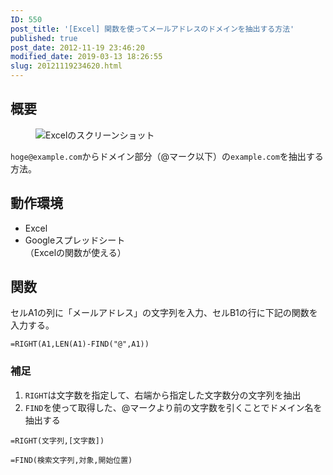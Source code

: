 ```yaml
---
ID: 550
post_title: '[Excel] 関数を使ってメールアドレスのドメインを抽出する方法'
published: true
post_date: 2012-11-19 23:46:20
modified_date: 2019-03-13 18:26:55
slug: 20121119234620.html
---
```

<h2>概要</h2>
<figure>
<img decoding="async" lazyload="lazy" src="https://i.imgur.com/tiqSeQC.png" alt="Excelのスクリーンショット" title="Excelを使ってメールアドレスからドメインを抽出する" /><br />
</figure>
<p><code>hoge@example.com</code>からドメイン部分（@マーク以下）の<code>example.com</code>を抽出する方法。</p>
<h2>動作環境</h2>
<ul>
<li>Excel</li>
<li>Googleスプレッドシート<br />
（Excelの関数が使える）</li>
</ul>
<p><!--more--></p>
<h2>関数</h2>
<p>セルA1の列に「メールアドレス」の文字列を入力、セルB1の行に下記の関数を入力する。</p>
<pre><code>=RIGHT(A1,LEN(A1)-FIND("@",A1))
</code></pre>
<h3>補足</h3>
<ol>
<li><code>RIGHT</code>は文字数を指定して、右端から指定した文字数分の文字列を抽出</li>
<li><code>FIND</code>を使って取得した、@マークより前の文字数を引くことでドメイン名を抽出する</li>
</ol>
<pre><code>=RIGHT(文字列,[文字数])
</code></pre>
<pre><code>=FIND(検索文字列,対象,開始位置)
</code></pre>